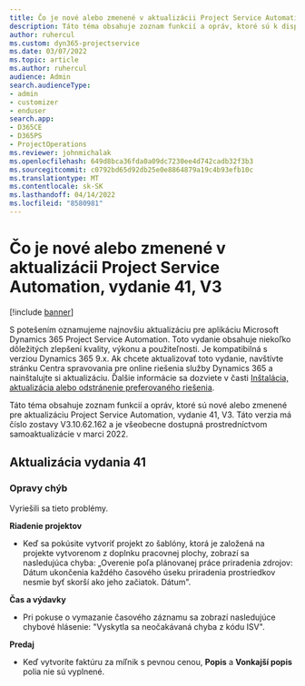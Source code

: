 ```yaml
---
title: Čo je nové alebo zmenené v aktualizácii Project Service Automation, vydanie 41, V3
description: Táto téma obsahuje zoznam funkcií a opráv, ktoré sú k dispozícii v aktualizácii Microsoft Dynamics 365 Project Service Automation, vydanie 41, V3.
author: ruhercul
ms.custom: dyn365-projectservice
ms.date: 03/07/2022
ms.topic: article
ms.author: ruhercul
audience: Admin
search.audienceType:
- admin
- customizer
- enduser
search.app:
- D365CE
- D365PS
- ProjectOperations
ms.reviewer: johnmichalak
ms.openlocfilehash: 649d8bca36fda0a09dc7230ee4d742cadb32f3b3
ms.sourcegitcommit: c0792bd65d92db25e0e8864879a19c4b93efb10c
ms.translationtype: MT
ms.contentlocale: sk-SK
ms.lasthandoff: 04/14/2022
ms.locfileid: "8580981"
---
```

# <a name="whats-new-or-changed-in-project-service-automation-update-release-41-v3"></a>Čo je nové alebo zmenené v aktualizácii Project Service Automation, vydanie 41, V3

[!include [banner](../includes/psa-now-project-operations.md)]

S potešením oznamujeme najnovšiu aktualizáciu pre aplikáciu Microsoft Dynamics 365 Project Service Automation. Toto vydanie obsahuje niekoľko dôležitých zlepšení kvality, výkonu a použiteľnosti. Je kompatibilná s verziou Dynamics 365 9.x. Ak chcete aktualizovať toto vydanie, navštívte stránku Centra spravovania pre online riešenia služby Dynamics 365 a nainštalujte si aktualizáciu. Ďalšie informácie sa dozviete v časti [Inštalácia, aktualizácia alebo odstránenie preferovaného riešenia](/power-platform/admin/install-remove-preferred-solution).

Táto téma obsahuje zoznam funkcií a opráv, ktoré sú nové alebo zmenené pre aktualizáciu Project Service Automation, vydanie 41, V3. Táto verzia má číslo zostavy V3.10.62.162 a je všeobecne dostupná prostredníctvom samoaktualizácie v marci 2022.

## <a name="update-release-41"></a>Aktualizácia vydania 41

### <a name="bug-fixes"></a>Opravy chýb

Vyriešili sa tieto problémy.

**Riadenie projektov**
- Keď sa pokúsite vytvoriť projekt zo šablóny, ktorá je založená na projekte vytvorenom z doplnku pracovnej plochy, zobrazí sa nasledujúca chyba: „Overenie poľa plánovanej práce priradenia zdrojov: Dátum ukončenia každého časového úseku priradenia prostriedkov nesmie byť skorší ako jeho začiatok. Dátum".

**Čas a výdavky**
- Pri pokuse o vymazanie časového záznamu sa zobrazí nasledujúce chybové hlásenie: "Vyskytla sa neočakávaná chyba z kódu ISV".

**Predaj**
- Keď vytvoríte faktúru za míľnik s pevnou cenou, **Popis** a **Vonkajší popis** polia nie sú vyplnené. 
